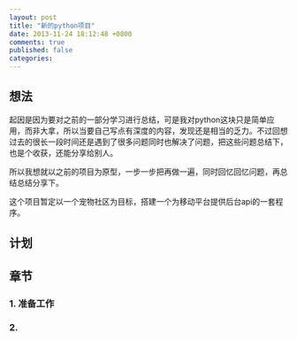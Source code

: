 ```yaml
---
layout: post
title: "新的python项目"
date: 2013-11-24 18:12:48 +0800
comments: true
published: false
categories: 
---
```


## 想法
起因是因为要对之前的一部分学习进行总结，可是我对python这块只是简单应用，而非大拿，所以当要自己写点有深度的内容，发现还是相当的乏力。不过回想过去的很长一段时间还是遇到了很多问题同时也解决了问题，把这些问题总结下，也是个收获，还能分享给别人。

所以我想就以之前的项目为原型，一步一步把再做一遍，同时回忆回忆问题，再总结总结分享下。

这个项目暂定以一个宠物社区为目标，搭建一个为移动平台提供后台api的一套程序。

## 计划

## 章节

### 1. 准备工作
### 2. 
